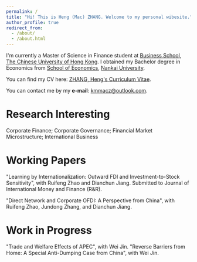 ```yaml
---
permalink: /
title: "Hi! This is Heng (Mac) ZHANG. Welcome to my personal wibesite."
author_profile: true
redirect_from: 
  - /about/
  - /about.html
---
```


I'm currently a Master of Science in Finance student at [Business School](https://www.bschool.cuhk.edu.hk), [The Chinese University of Hong Kong](https://www.cuhk.edu.hk/english/index.html). I obtained my Bachelor degree in Economics from [School of Economics](https://economics.nankai.edu.cn), [Nankai University](https://www.nankai.edu.cn). 

You can find my CV here: [ZHANG, Heng's Curriculum Vitae](../assets/Curriculum_Vitae.pdf). 

You can contact me by my **e-mail**: kmmacz@outlook.com.

Research Interesting
======
Corporate Finance; Corporate Governance; Financial Market Microstructure; International Business

Working Papers
======
"Learning by Internationalization: Outward FDI and Investment-to-Stock Sensitivity", with Ruifeng Zhao and Dianchun Jiang. Submitted to Journal of International Money and Finance (R&R).

"Direct Network and Corporate OFDI: A Perspective from China", with Ruifeng Zhao, Jundong Zhang, and Dianchun Jiang.

Work in Progress
======
"Trade and Welfare Effects of APEC", with Wei Jin.
"Reverse Barriers from Home: A Special Anti-Dumping Case from China", with Wei Jin.
